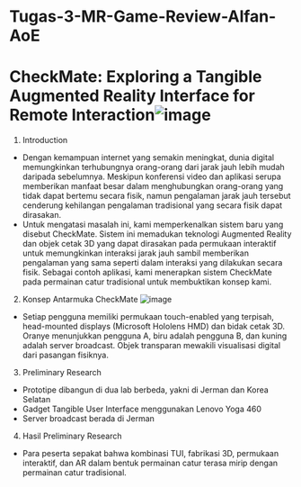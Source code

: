 # Tugas-3-MR-Game-Review-Alfan-AoE

# CheckMate: Exploring a Tangible Augmented Reality Interface for Remote Interaction![image](https://user-images.githubusercontent.com/58070794/228736975-ffa09b3a-7eff-4186-b8a0-7151aed60ea9.png)

1. Introduction
- Dengan kemampuan internet yang semakin meningkat, dunia digital memungkinkan terhubungnya orang-orang dari jarak jauh lebih mudah daripada sebelumnya. Meskipun konferensi video dan aplikasi serupa memberikan manfaat besar dalam menghubungkan orang-orang yang tidak dapat bertemu secara fisik, namun pengalaman jarak jauh tersebut cenderung kehilangan pengalaman tradisional yang secara fisik dapat dirasakan.
- Untuk mengatasi masalah ini, kami memperkenalkan sistem baru yang disebut CheckMate. Sistem ini memadukan teknologi Augmented Reality dan objek cetak 3D yang dapat dirasakan pada permukaan interaktif untuk memungkinkan interaksi jarak jauh sambil memberikan pengalaman yang sama seperti dalam interaksi yang dilakukan secara fisik. Sebagai contoh aplikasi, kami menerapkan sistem CheckMate pada permainan catur tradisional untuk membuktikan konsep kami.

2. Konsep Antarmuka CheckMate
![image](https://user-images.githubusercontent.com/58070794/228737146-5b051646-4f8a-42de-9ef0-36bae3da5d9b.png)
- Setiap pengguna memiliki permukaan touch-enabled yang terpisah, head-mounted displays (Microsoft Hololens HMD) dan bidak cetak 3D. Oranye menunjukkan pengguna A, biru adalah pengguna B, dan kuning adalah server broadcast. Objek transparan mewakili visualisasi digital dari pasangan fisiknya.

3. Preliminary Research
- Prototipe dibangun di dua lab berbeda, yakni di Jerman dan Korea Selatan
- Gadget Tangible User Interface menggunakan Lenovo Yoga 460
- Server broadcast berada di Jerman

4. Hasil Preliminary Research
- Para peserta sepakat bahwa kombinasi TUI, fabrikasi 3D, permukaan interaktif, dan AR dalam bentuk permainan catur terasa mirip dengan permainan catur tradisional.
